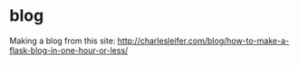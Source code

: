 # blog

Making a blog from this site:  http://charlesleifer.com/blog/how-to-make-a-flask-blog-in-one-hour-or-less/
